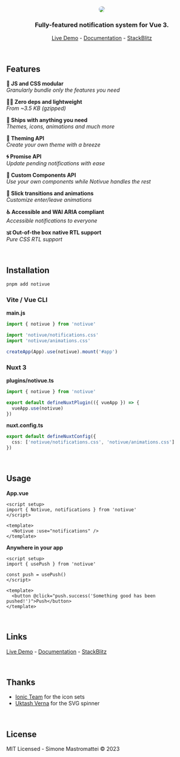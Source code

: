 <div align="center">

<img src="https://i.ibb.co/DKmV9Xj/cover.png" style="border-radius: 10px;" />

### Fully-featured notification system for Vue 3.

[Live Demo](https://notivue.netlify.app) - [Documentation](https://notivuedocs.netlify.app) - [StackBlitz](https://stackblitz.com/edit/vitejs-vite-kdrtrw?file=src/components/Example.vue)

</div>

<br />

## Features

**🧬 JS and CSS modular**  
_Granularly bundle only the features you need_

**🧚‍♂️ Zero deps and lightweight**  
_From ~3.5 KB (gzipped)_

**🔰 Ships with anything you need**  
_Themes, icons, animations and much more_

**💅 Theming API**  
_Create your own theme with a breeze_

**🌀 Promise API**  
_Update pending notifications with ease_

**🧩 Custom Components API**  
_Use your own components while Notivue handles the rest_

**🎢 Slick transitions and animations**  
_Customize enter/leave animations_

**♿️ Accessible and WAI ARIA compliant**  
_Accessible notifications to everyone_

**🕉 Out-of-the box native RTL support**  
_Pure CSS RTL support_

<br />

## Installation

```bash
pnpm add notivue
```

### Vite / Vue CLI

**main.js**

```js
import { notivue } from 'notivue'

import 'notivue/notifications.css'
import 'notivue/animations.css'

createApp(App).use(notivue).mount('#app')
```

### Nuxt 3

**plugins/notivue.ts**

```ts
import { notivue } from 'notivue'

export default defineNuxtPlugin(({ vueApp }) => {
  vueApp.use(notivue)
})
```

**nuxt.config.ts**

```ts
export default defineNuxtConfig({
  css: ['notivue/notifications.css', 'notivue/animations.css']
})
```

<br />

## Usage

**App.vue**

```vue
<script setup>
import { Notivue, notifications } from 'notivue'
</script>

<template>
  <Notivue :use="notifications" />
</template>
```

**Anywhere in your app**

```vue
<script setup>
import { usePush } from 'notivue'

const push = usePush()
</script>

<template>
  <button @click="push.success('Something good has been pushed!')">Push</button>
</template>
```

<br />

## Links

[Live Demo](https://notivue.netlify.app) - [Documentation](https://notivuedocs.netlify.app) - [StackBlitz](https://stackblitz.com/edit/vitejs-vite-kdrtrw?file=src/components/Example.vue)

<br />

## Thanks

- [Ionic Team](https://ionic.io/) for the icon sets
- [Uktash Verna](https://github.com/n3r4zzurr0) for the SVG spinner

<br />

## License

MIT Licensed - Simone Mastromattei © 2023
